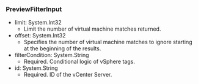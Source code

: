 ### PreviewFilterInput


- limit: System.Int32
  - Limit the number of virtual machine matches returned.
- offset: System.Int32
  - Specifies the number of virtual machine matches to ignore starting at the beginning of the results.
- filterCondition: System.String
  - Required. Conditional logic of vSphere tags.
- id: System.String
  - Required. ID of the vCenter Server.

